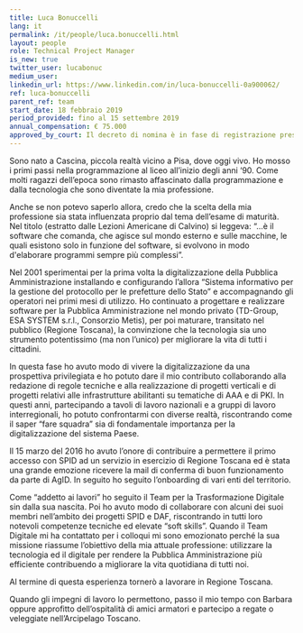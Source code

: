 ```yaml
---
title: Luca Bonuccelli 
lang: it
permalink: /it/people/luca.bonuccelli.html
layout: people
role: Technical Project Manager
is_new: true
twitter_user: lucabonuc
medium_user:
linkedin_url: https://www.linkedin.com/in/luca-bonuccelli-0a900062/
ref: luca-bonuccelli
parent_ref: team
start_date: 18 febbraio 2019
period_provided: fino al 15 settembre 2019
annual_compensation: € 75.000
approved_by_court: Il decreto di nomina è in fase di registrazione presso la Corte dei Conti.
---
```



Sono nato a Cascina, piccola realtà vicino a Pisa, dove oggi vivo. Ho mosso i primi passi nella programmazione al liceo all’inizio degli anni ‘90. Come molti ragazzi dell’epoca sono rimasto affascinato dalla programmazione e dalla tecnologia che sono diventate la mia professione. 

Anche se non potevo saperlo allora, credo che la scelta della mia professione sia stata influenzata proprio dal tema dell’esame di maturità. Nel titolo (estratto dalle Lezioni Americane di Calvino) si leggeva: “...è il software che comanda, che agisce sul mondo esterno e sulle macchine, le quali esistono solo in funzione del software, si evolvono in modo d'elaborare programmi sempre più complessi”. 

Nel 2001 sperimentai per la prima volta la digitalizzazione della Pubblica Amministrazione installando e configurando l’allora “Sistema informativo per la gestione del protocollo per le prefetture dello Stato” e accompagnando gli operatori nei primi mesi di utilizzo. Ho continuato a progettare e realizzare software per la Pubblica Amministrazione nel mondo privato (TD-Group, ESA SYSTEM s.r.l., Consorzio Metis), per poi maturare, transitato nel pubblico (Regione Toscana), la convinzione che la tecnologia sia uno strumento potentissimo (ma non l’unico) per migliorare la vita di tutti i cittadini.

In questa fase ho avuto modo di vivere la digitalizzazione da una prospettiva privilegiata e ho potuto dare il mio contributo collaborando alla redazione di regole tecniche e alla realizzazione di progetti verticali e di progetti relativi alle infrastrutture abilitanti su tematiche di AAA e di PKI. In questi anni, partecipando a tavoli di lavoro nazionali e a gruppi di lavoro interregionali, ho potuto confrontarmi con diverse realtà, riscontrando come il saper “fare squadra” sia di fondamentale importanza per la digitalizzazione del sistema Paese.

Il 15 marzo del 2016 ho avuto l’onore di contribuire a permettere il primo accesso con SPID ad un servizio in esercizio di Regione Toscana ed è stata una grande emozione ricevere la mail di conferma di buon funzionamento da parte di AgID. In seguito ho seguito l’onboarding di vari enti del territorio.

Come “addetto ai lavori” ho seguito il Team per la Trasformazione Digitale sin dalla sua nascita. Poi ho avuto modo di collaborare con alcuni dei suoi membri nell’ambito dei progetti SPID e DAF, riscontrando in tutti loro notevoli competenze tecniche ed elevate “soft skills”. Quando il Team Digitale mi ha contattato per i colloqui mi sono emozionato perché la sua missione riassume l’obiettivo della mia attuale professione: utilizzare la tecnologia ed il digitale per rendere la Pubblica Amministrazione più efficiente contribuendo a migliorare la vita quotidiana di tutti noi.

Al termine di questa esperienza tornerò a lavorare in Regione Toscana.

Quando gli impegni di lavoro lo permettono, passo il mio tempo con Barbara oppure approfitto dell’ospitalità di amici armatori e partecipo a regate o veleggiate nell’Arcipelago Toscano.
